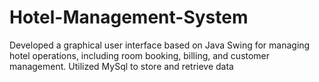 # Hotel-Management-System
Developed a graphical user interface based on Java Swing for managing hotel operations, including room booking, billing, and customer management. Utilized MySql to store and retrieve data
